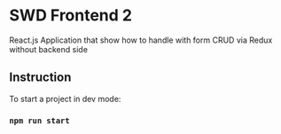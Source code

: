 # SWD Frontend 2

React.js Application that show how to handle with form CRUD via Redux without backend side

## Instruction

To start a project in dev mode:

### `npm run start`
